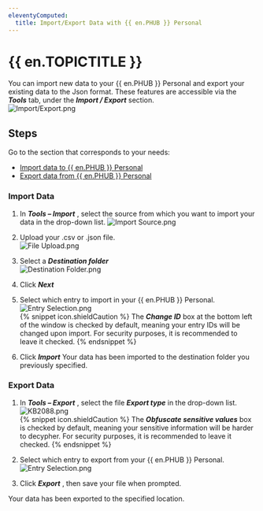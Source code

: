 ```yaml
---
eleventyComputed:
  title: Import/Export Data with {{ en.PHUB }} Personal
---
```

# {{ en.TOPICTITLE }}
You can import new data to your {{ en.PHUB }} Personal and export your existing data to the Json format. These features are accessible via the ***Tools*** tab, under the ***Import / Export*** section.  
![Import/Export.png](/img/en/kb/kb2083.png)
## Steps
Go to the section that corresponds to your needs:  

* <a href="#import">Import data to {{ en.PHUB }} Personal</a>
* <a href="#export">Export data from {{ en.PHUB }} Personal</a>

### Import Data
<a name="import"></a>

1. In ***Tools – Import*** , select the source from which you want to import your data in the drop-down list.
![Import Source.png](/img/en/kb/kb2084.png)
1. Upload your .csv or .json file.  
![File Upload.png](/img/en/kb/kb2085.png)
1. Select a ***Destination folder***  
![Destination Folder.png](/img/en/kb/kb2086.png)
1. Click ***Next***
1. Select which entry to import in your {{ en.PHUB }} Personal.  
![Entry Selection.png](/img/en/kb/kb2087.png)  
{% snippet icon.shieldCaution %}
The ***Change ID*** box at the bottom left of the window is checked by default, meaning your entry IDs will be changed upon import. For security purposes, it is recommended to leave it checked.
{% endsnippet %}  

6. Click ***Import***
Your data has been imported to the destination folder you previously specified.
### Export Data
<a name="export"></a>

1. In ***Tools – Export*** , select the file ***Export type*** in the drop-down list.  
![KB2088.png](/img/en/kb/KB2088.png)  
{% snippet icon.shieldCaution %}
The ***Obfuscate sensitive values*** box is checked by default, meaning your sensitive information will be harder to decypher. For security purposes, it is recommended to leave it checked.
{% endsnippet %}  

2. Select which entry to export from your {{ en.PHUB }} Personal.  
![Entry Selection.png](/img/en/kb/kb2089.png)
1. Click ***Export*** , then save your file when prompted.  

Your data has been exported to the specified location.
